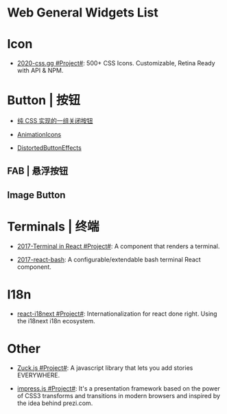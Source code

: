 # Web General Widgets List

# Icon

- [2020-css.gg #Project#](https://github.com/astrit/css.gg): 500+ CSS Icons. Customizable, Retina Ready with API & NPM.

# Button | 按钮

- [纯 CSS 实现的一组关闭按钮](http://www.html5tricks.com/demo/css3-close-button/index.html)

- [AnimationIcons](http://tympanus.net/codrops/2016/02/23/icon-animations-powered-by-mo-js/)

- [DistortedButtonEffects](http://tympanus.net/Development/DistortedButtonEffects/)

## FAB | 悬浮按钮

## Image Button

# Terminals | 终端

- [2017-Terminal in React #Project#](https://github.com/nitin42/terminal-in-react): A component that renders a terminal.

- [2017-react-bash](https://github.com/zackargyle/react-bash): A configurable/extendable bash terminal React component.

# I18n

- [react-i18next #Project#](https://github.com/i18next/react-i18next): Internationalization for react done right. Using the i18next i18n ecosystem.

# Other

- [Zuck.js #Project#](https://github.com/ramon82/zuck.js): A javascript library that lets you add stories EVERYWHERE.

- [impress.js #Project#](https://github.com/impress/impress.js/): It's a presentation framework based on the power of CSS3 transforms and transitions in modern browsers and inspired by the idea behind prezi.com.
